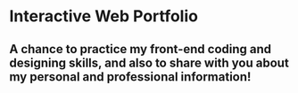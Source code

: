 # Interactive Web Portfolio

## A chance to practice my front-end coding and designing skills, and also to share with you about my personal and professional information!
